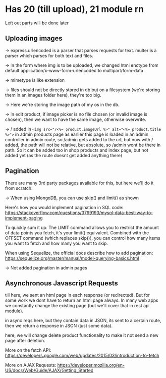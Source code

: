 # Has 20 (till upload), 21 module rn

Left out parts will be done later

## Uploading images

-> express.urlencoded is a parser that parses requests for text. multer is a parser which parses for both text and files.

-> In the form where img is to be uploaded, we changed html enctype from default application/x-www-form-urlencoded to multipart/form-data

-> mimetype is like extension

-> files should not be directly stored in db but on a filesystem (we're storing them in an images folder here), they're too big.

-> Here we're storing the image path of my os in the db.

-> In edit product, if image picker is no file chosen (or invalid image is chosen), then we want to have the same image, otherwise overwrite.

-> / added in `<img src="/<%= product.imageUrl %>" alt="<%= product.title %>">` in admin products page as earlier this page is loaded in an admin controller in admin route, so /admin gets added to the url, but now with / added, the path will not be relative, but absolute, so /admin wont be there in path. So it can be added too in shop products and index page, but not added yet (as the route doesnt get added anything there)

## Pagination

There are many 3rd party packages available for this, but here we'll do it from scratch.

-> When using MongoDB, you can use skip() and limit() as shown 

Here's how you would implement pagination in SQL code: https://stackoverflow.com/questions/3799193/mysql-data-best-way-to-implement-paging

To quickly sum it up: The LIMIT command allows you to restrict the amount of data points you fetch, it's your limit() equivalent. Combined with the OFFSET command (which replaces skip()), you can control how many items you want to fetch and how many you want to skip.

When using Sequelize, the official docs describe how to add pagination: https://sequelize.org/master/manual/model-querying-basics.html

-> Not added pagination in admin pages

## Asynchronous Javascript Requests
till here, we sent an html page in each response (or redirected). But for some work we dont have to return an html page always. In many web apps we constantly change the existing page (but we'll cover that in rest api module).

in async reqs here, but they contain data in JSON, its sent to a certain route, then we return a response in JSON (just some data).

here, we will change delete product functionality to make it not send a new page after deletion.

More on the fetch API: https://developers.google.com/web/updates/2015/03/introduction-to-fetch

More on AJAX Requests: https://developer.mozilla.org/en-US/docs/Web/Guide/AJAX/Getting_Started